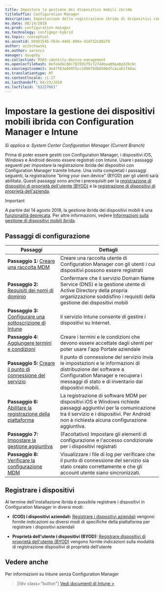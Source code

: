 ```yaml
---
title: Impostare la gestione dei dispositivi mobili ibrida
titleSuffix: Configuration Manager
description: Impostazione della registrazione ibrida di dispositivi con Configuration Manager e Intune.
ms.date: 08/14/2018
ms.prod: configuration-manager
ms.technology: configmgr-hybrid
ms.topic: conceptual
ms.assetid: bb95154b-f63e-4491-896e-41d732c802f8
author: aczechowski
ms.author: aaroncz
manager: dougeby
ms.collection: M365-identity-device-management
ms.openlocfilehash: 0efe4dbc80c787591f5c7274dbaa89aa8e326c6c
ms.sourcegitcommit: 4e47f63a449f5cc2d90f9d68500dfcacab1f4dac
ms.translationtype: MT
ms.contentlocale: it-IT
ms.lasthandoff: 04/23/2019
ms.locfileid: "62227661"
---
```

# <a name="set-up-hybrid-mdm-with-configuration-manager-and-microsoft-intune"></a>Impostare la gestione dei dispositivi mobili ibrida con Configuration Manager e Intune

*Si applica a: System Center Configuration Manager (Current Branch)*


Prima di poter essere gestiti con Configuration Manager, i dispositivi iOS, Windows e Android devono essere registrati con Intune. Usare i passaggi seguenti per impostare la registrazione ibrida dei dispositivi con Configuration Manager tramite Intune. Una volta completati i passaggi seguenti, la registrazione "bring your own device" (BYOD) per gli utenti sarà abilitata. Questi passaggi sono anche i prerequisiti per la [registrazione di dispositivi di proprietà dell'utente (BYOD)](enroll-hybrid-ios-mac.md) e la [registrazione di dispositivi di proprietà dell'azienda](enroll-company-owned-devices.md).

> [!Important]  
> A partire dal 14 agosto 2018, la gestione ibrida dei dispositivi mobili è una [funzionalità deprecata](/sccm/core/plan-design/changes/deprecated/removed-and-deprecated-cmfeatures). Per altre informazioni, vedere [Informazioni sulla gestione di dispositivi mobili ibrida](/sccm/mdm/understand/hybrid-mobile-device-management).<!--Intune feature 2683117-->  



## <a name="set-up-steps"></a>Passaggi di configurazione

 |Passaggi|Dettagli|  
 |-----------|-------------|  
 |**Passaggio 1:** [Creare una raccolta MDM](create-mdm-collection.md)|Creare una raccolta utente di Configuration Manager con gli utenti i cui dispositivi possono essere registrati|  
 |**Passaggio 2:** [Requisiti dei nomi di dominio](confirm-dns.md)|Confermare che il servizio Domain Name Service (DNS) e la gestione utente di Active Directory della propria organizzazione soddisfino i requisiti della gestione dei dispositivi mobili|
 |**Passaggio 3:** [Configurare una sottoscrizione di Intune](configure-intune-subscription.md)|Il servizio Intune consente di gestire i dispositivi su Internet.|  
 |**Passaggio 4:** [Aggiungere termini e condizioni](terms-and-conditions.md)| Creare i termini e le condizioni che devono essere accettate dagli utenti per poter usare l'app Portale aziendale|
 |**Passaggio 5:** [Creare il punto di connessione del servizio](create-service-connection-point.md)|Il punto di connessione del servizio invia le impostazioni e le informazioni di distribuzione del software a Configuration Manager e recupera i messaggi di stato e di inventario dai dispositivi mobili. |  
 |**Passaggio 6:** [Abilitare la registrazione della piattaforma](enable-platform-enrollment.md)|La registrazione di software MDM per dispositivi iOS e Windows richiede passaggi aggiuntivi per la comunicazione tra il servizio e i dispositivi. Per Android non è richiesta alcuna configurazione aggiuntiva.|  
 |**Passaggio 7:** [Impostare la gestione aggiuntiva](set-up-additional-management.md)|(Facoltativo) Impostare gli elementi di configurazione e l'accesso condizionale per i dispositivi registrati|
 |**Passaggio 8:** [Verificare la configurazione MDM](verify-mdm-configuration.md)|Visualizzare i file di log per verificare che il punto di connessione del servizio sia stato creato correttamente e che gli account utente siano sincronizzati.|



## <a name="enroll-devices"></a>Registrare i dispositivi

Al termine dell'installazione ibrida è possibile registrare i dispositivi in Configuration Manager in diversi modi:

- **(COD) i dispositivi aziendali:** [Registrare i dispositivi aziendali](enroll-company-owned-devices.md) vengono fornite indicazioni su diversi modi di specifiche della piattaforma per registrare i dispositivi aziendali  

- **Proprietà dell'utente i dispositivi (BYOD):** [Registrare dispositivi di proprietà dell'utente (BYOD)](enroll-hybrid-ios-mac.md) vengono fornite indicazioni sulla modalità di registrazione dispositivi di proprietà dell'utente  



## <a name="see-also"></a>Vedere anche

Per informazioni su Intune senza Configuration Manager
> [!div class="button"]
> [Vedi documenti di Intune >](https://docs.microsoft.com/intune/deploy-use/enroll-devices-in-microsoft-intune)


